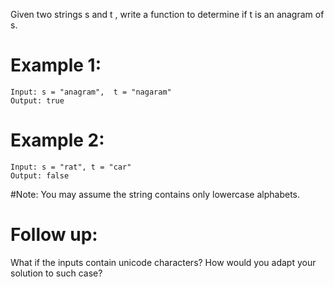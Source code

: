 ﻿Given two strings s and t , write a function to determine if t is an anagram of s.

# Example 1:
```
Input: s = "anagram",  t = "nagaram"
Output: true
```
# Example 2:
```
Input: s = "rat", t = "car"
Output: false
```
#Note:
You may assume the string contains only lowercase alphabets.

# Follow up:
What if the inputs contain unicode characters? How would you adapt your solution to such case?





